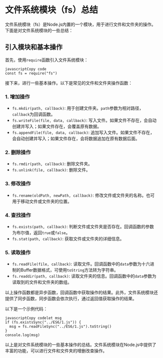 # 文件系统模块（fs）总结

文件系统模块（fs）是Node.js内置的一个模块，用于进行文件和文件夹的操作。下面是对文件系统模块的一些总结：

## 引入模块和基本操作

首先，使用`require`函数引入文件系统模块：

```
javascriptCopy code
const fs = require("fs")
```

接下来，进行一些基本操作。以下是常见的文件和文件夹操作函数：

### 1. 增加操作

- `fs.mkdir(path, callback)`: 用于创建文件夹。`path`参数为相对路径，`callback`为回调函数。
- `fs.writeFile(file, data, callback)`: 写入文件。如果文件不存在，会自动创建并写入；如果文件存在，会覆盖原有数据。
- `fs.appendFile(file, data, callback)`: 追加写入文件。如果文件不存在，会自动创建并写入；如果文件存在，会将数据追加在原有数据后面。

### 2. 删除操作

- `fs.rmdir(path, callback)`: 删除文件夹。
- `fs.unlink(file, callback)`: 删除文件。

### 3. 修改操作

- `fs.rename(oldPath, newPath, callback)`: 修改文件或文件夹的名称。也可用于移动文件或文件夹的位置。

### 4. 查找操作

- `fs.exists(path, callback)`: 判断文件或文件夹是否存在。回调函数的参数为布尔值，返回`true`或`false`。
- `fs.stat(path, callback)`: 获取文件或文件夹的详细信息。

### 5. 读取操作

- `fs.readFile(file, callback)`: 读取文件。回调函数中的`data`参数为十六进制的Buffer数据格式，可使用`toString`方法转为字符串。
- `fs.readdir(path, callback)`: 读取文件夹的信息。回调函数中的`data`参数为读取到的文件和文件夹的数组。

以上操作函数都是异步函数，回调函数中获取操作的结果。此外，文件系统模块还提供了同步函数，同步函数会依次执行，通过返回值获取操作的结果。

以下是一个示例代码：

```
javascriptCopy codelet msg
if (fs.existsSync("../ES6/1.js")) {
  msg = fs.readFileSync("../ES6/1.js").toString()
}
console.log(msg)
```

以上是对文件系统模块的一些基本操作的总结。文件系统模块在Node.js中提供了丰富的功能，可以进行文件和文件夹的增删改查操作。